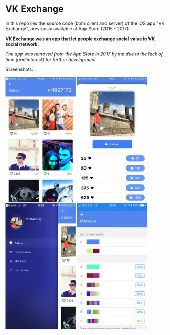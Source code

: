# VK Exchange
In this repo lies the source code (both client and server) of the iOS app "VK Exchange", previously available at App Store (2015 - 2017).

**VK Exchange was an app that let people exchange social value in VK social network.** 

*The app was removed from the App Store in 2017 by me due to the lack of time (and interest) for further development.*

Screenshots:

<img src="/Screenshots/1.PNG" width="220"/> <img src="/Screenshots/2.PNG" width="220"/> <img src="/Screenshots/3.PNG" width="220"/> <img src="/Screenshots/4.PNG" width="220"/>
